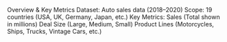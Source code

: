 Overview & Key Metrics
Dataset: Auto sales data (2018–2020)
Scope: 19 countries (USA, UK, Germany, Japan, etc.)
Key Metrics:
Sales (Total shown in millions)
Deal Size (Large, Medium, Small)
Product Lines (Motorcycles, Ships, Trucks, Vintage Cars, etc.)
